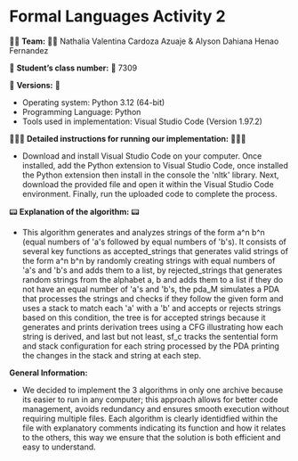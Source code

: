 # Formal Languages Activity 2

🤝🏻 __Team:__ 🤝🏻 Nathalia Valentina Cardoza Azuaje & Alyson Dahiana Henao Fernandez

📖 __Student’s class number:__ 📖 7309

👾 __Versions:__ 👾
- Operating system: Python 3.12 (64-bit)
- Programming Language: Python
- Tools used in implementation: Visual Studio Code (Version 1.97.2)

👩🏻‍💻 __Detailed instructions for running our implementation:__ 👩🏻‍💻
- Download and install Visual Studio Code on your computer. Once installed, add the Python extension to Visual Studio Code, once installed the Python extension then install in the console the 'nltk' library. Next, download the provided file and open it within the Visual Studio Code environment. Finally, run the uploaded code to complete the process.

📟 __Explanation of the algorithm:__ 📟
- This algorithm generates and analyzes strings of the form a^n b^n (equal numbers of 'a's followed by equal numbers of 'b's). It consists of several key functions as accepted_strings that generates valid strings of the form a^n b^n by randomly creating strings with equal numbers of 'a's and 'b's and adds them to a list, by rejected_strings that generates random strings from the alphabet a, b and adds them to a list if they do not have an equal number of 'a's and 'b's, the pda_M simulates a PDA that processes the strings and checks if they follow the given form and uses a stack to match each 'a' with a 'b' and accepts or rejects strings based on this condition, the tree is for accepted strings because it generates and prints derivation trees using a CFG illustrating how each string is derived, and last but not least, sf_c tracks the sentential form and stack configuration for each string processed by the PDA printing the changes in the stack and string at each step.

__General Information:__
- We decided to implement the 3 algorithms in only one archive because its easier to run in any computer; this approach allows for better code management, avoids redundancy and ensures smooth execution without requiring multiple files. Each algorithm is clearly identidfied within the file with  explanatory comments indicating its function and how it relates to the others, this way we ensure that the solution is both efficient and easy to understand.
